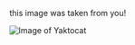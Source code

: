 this image was taken from you!

![Image of Yaktocat](https://octodex.github.com/images/yaktocat.png)
